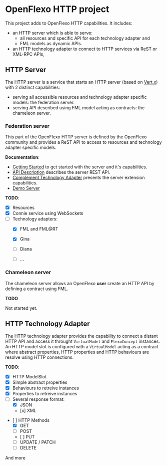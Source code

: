 # OpenFlexo HTTP project

This project adds to OpenFlexo HTTP capabilities. It includes:

- an HTTP server which is able to serve:
	- all resources and specific API for each technology adapter and
	- FML models as dynamic APIs.
- an HTTP technology adapter to connect to HTTP services via ReST or XML-RPC APIs,
 
## HTTP Server

The HTTP server is a service that starts an HTTP server (based on [Vert.x](http://vertx.io)) with 2 distinct capabilities:

 - serving all accessible resources and technology adapter specific models: the federation server.
 - serving API described using FML model acting as contracts: the chameleon server.
  
### Federation server
 
This part of the OpenFlexo HTTP server is defined by the OpenFlexo community and provides a ReST API to access to resources and technology adapter specific models. 

**Documentation**:

- [Getting Started](src/site/GettingStarted.md) to get started with the server and it's capabilities.
- [API Description](src/site/API.md) describes the server REST API.
- [Complement Technology Adapter](src/site/TechnologyAdapterRoutes.md) presents the server extension capabilities.
- [Demo Server](https://server.openflexo.org)

**TODO**:
 
 - [x] Resources
 - [x] Connie service using WebSockets
 - [ ] Technology adapters: 
   - [x] FML and FML@RT
   - [x] Gina
   - [ ] Diana
   - [ ] ...
 

### Chameleon server

The chameleon server allows an OpenFlexo **user** create an HTTP API by defining a contract using FML.

**TODO**

Not started yet.

## HTTP Technology Adapter

The HTTP technology adapter provides the capability to connect a distant HTTP API and access it throught `VirtualModel` and `FlexoConcept` instances. 
An HTTP model slot is configured with a `VirtualModel` acting as a contract where abstract properties, HTTP properties and HTTP behaviours are resolve using HTTP connections.

**TODO**:

 - [x] HTTP ModelSlot
 - [x] Simple abstract properties
 - [x] Behaviours to retreive instances
 - [x] Properties to retreive instances 
 - [ ] Several response format:
   - [x] JSON
   - [x] XML
- [ ] HTTP Methods
  - [x] GET
  - [ ] POST
  - [ ] PUT
  - [ ] UPDATE / PATCH
  - [ ] DELETE

And more

